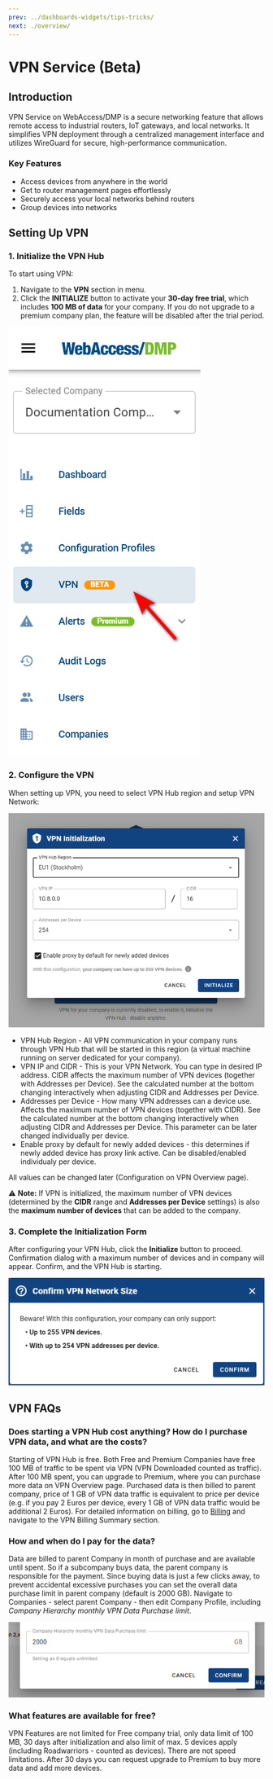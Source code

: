 ```yaml
---
prev: ../dashboards-widgets/tips-tricks/
next: ./overview/
---
```


# VPN Service (Beta)

## Introduction

VPN Service on WebAccess/DMP is a secure networking feature that allows remote access to industrial routers, IoT gateways, and local networks. It simplifies VPN deployment through a centralized management interface and utilizes WireGuard for secure, high-performance communication.

### Key Features

- Access devices from anywhere in the world
- Get to router management pages effortlessly
- Securely access your local networks behind routers
- Group devices into networks

## Setting Up VPN

### 1. Initialize the VPN Hub

To start using VPN:

1. Navigate to the **VPN** section in menu.
2. Click the **INITIALIZE** button to activate your **30-day free trial**, which includes **100 MB of data** for your company. If you do not upgrade to a premium company plan, the feature will be disabled after the trial period.

![VPN Initialize](../images/vpn/dashboard_vpn.png)

### 2. Configure the VPN

When setting up VPN, you need to select VPN Hub region and setup VPN Network:

![VPN Initialize](../images/vpn/vpn_initialize_form.png)

- VPN Hub Region - All VPN communication in your company runs through VPN Hub that will be started in this region (a virtual machine running on server dedicated for your company).
- VPN IP and CIDR - This is your VPN Network. You can type in desired IP address. CIDR affects the maximum number of VPN devices (together with Addresses per Device). See the calculated number at the bottom changing interactively when adjusting CIDR and Addresses per Device.
- Addresses per Device - How many VPN addresses can a device use. Affects the maximum number of VPN devices (together with CIDR). See the calculated number at the bottom changing interactively when adjusting CIDR and Addresses per Device. This parameter can be later changed individually per device.
- Enable proxy by default for newly added devices - this determines if newly added device has proxy link active. Can be disabled/enabled individualy per device.

All values can be changed later (Configuration on VPN Overview page).

⚠️ **Note:** If VPN is initialized, the maximum number of VPN devices (determined by the **CIDR** range and **Addresses per Device** settings) is also the **maximum number of devices** that can be added to the company.

### 3. Complete the Initialization Form

After configuring your VPN Hub, click the **Initialize** button to proceed. Confirmation dialog with a maximum number of devices and in company will appear. Confirm, and the VPN Hub is starting.

![VPN Initialize](../images/vpn/vpn_initialize_confirm.png)

## VPN FAQs

### Does starting a VPN Hub cost anything? How do I purchase VPN data, and what are the costs?

Starting of VPN Hub is free. Both Free and Premium Companies have free 100 MB of traffic to be spent via VPN (VPN Downloaded counted as traffic).
After 100 MB spent, you can upgrade to Premium, where you can purchase more data on VPN Overview page.
Purchased data is then billed to parent company, price of 1 GB of VPN data traffic is equivalent to price per device (e.g. if you pay 2 Euros per device, every 1 GB of VPN data traffic would be additional 2 Euros). For detailed information on billing, go to [Billing](../companies/billing/) and navigate to the VPN Billing Summary section.

### How and when do I pay for the data?

Data are billed to parent Company in month of purchase and are available until spent. So if a subcompany buys data, the parent company is responsible for the payment. Since buying data is just a few clicks away, to prevent accidental excessive purchases you can set the overall data purchase limit in parent company (default is 2000 GB). Navigate to Companies - select parent Company - then edit Company Profile, including _Company Hierarchy monthly VPN Data Purchase limit_.

![VPN Initialize](../images/vpn/vpn_company_data_limit.png)

### What features are available for free?

VPN Features are not limited for Free company trial, only data limit of 100 MB, 30 days after initialization and also limit of max. 5 devices apply (including Roadwarriors - counted as devices). There are not speed limitations. After 30 days you can request upgrade to Premium to buy more data and add more devices.
